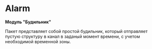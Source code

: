 # Alarm


**Модуль "Будильник"**

Пакет представляет собой простой будильник, который отправляет пустую структуру в канал в заданый момент времени, с учетом необходимой временной зоны.
